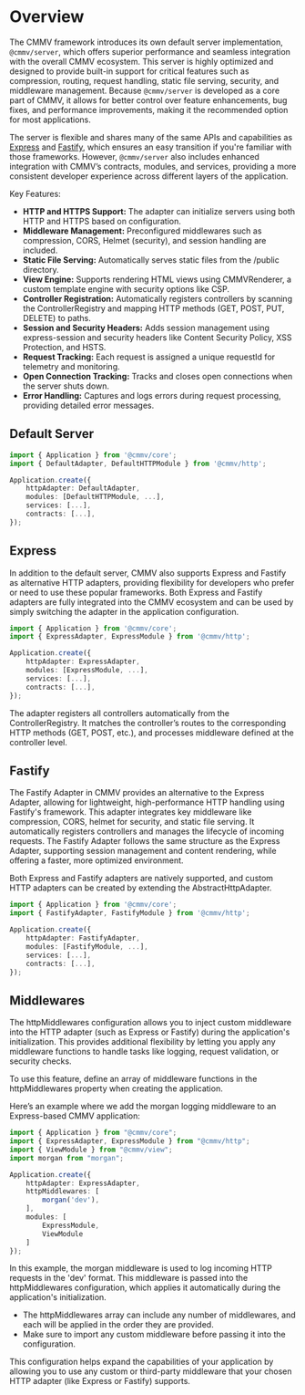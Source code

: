 # Overview

The CMMV framework introduces its own default server implementation, ``@cmmv/server``, which offers superior performance and seamless integration with the overall CMMV ecosystem. This server is highly optimized and designed to provide built-in support for critical features such as compression, routing, request handling, static file serving, security, and middleware management. Because ``@cmmv/server`` is developed as a core part of CMMV, it allows for better control over feature enhancements, bug fixes, and performance improvements, making it the recommended option for most applications.

The server is flexible and shares many of the same APIs and capabilities as [Express](https://expressjs.com/) and [Fastify](https://fastify.dev/), which ensures an easy transition if you're familiar with those frameworks. However, ``@cmmv/server`` also includes enhanced integration with CMMV’s contracts, modules, and services, providing a more consistent developer experience across different layers of the application.

Key Features:
* **HTTP and HTTPS Support:** The adapter can initialize servers using both HTTP and HTTPS based on configuration.
* **Middleware Management:** Preconfigured middlewares such as compression, CORS, Helmet (security), and session handling are included.
* **Static File Serving:** Automatically serves static files from the /public directory.
* **View Engine:** Supports rendering HTML views using CMMVRenderer, a custom template engine with security options like CSP.
* **Controller Registration:** Automatically registers controllers by scanning the ControllerRegistry and mapping HTTP methods (GET, POST, PUT, DELETE) to paths.
* **Session and Security Headers:** Adds session management using express-session and security headers like Content Security Policy, XSS Protection, and HSTS.
* **Request Tracking:** Each request is assigned a unique requestId for telemetry and monitoring.
* **Open Connection Tracking:** Tracks and closes open connections when the server shuts down.
* **Error Handling:** Captures and logs errors during request processing, providing detailed error messages.

## Default Server

```typescript
import { Application } from '@cmmv/core';
import { DefaultAdapter, DefaultHTTPModule } from '@cmmv/http';

Application.create({
    httpAdapter: DefaultAdapter,
    modules: [DefaultHTTPModule, ...],
    services: [...],
    contracts: [...],
});
```

## Express

In addition to the default server, CMMV also supports Express and Fastify as alternative HTTP adapters, providing flexibility for developers who prefer or need to use these popular frameworks. Both Express and Fastify adapters are fully integrated into the CMMV ecosystem and can be used by simply switching the adapter in the application configuration.

```typescript
import { Application } from '@cmmv/core';
import { ExpressAdapter, ExpressModule } from '@cmmv/http';

Application.create({
    httpAdapter: ExpressAdapter,
    modules: [ExpressModule, ...],
    services: [...],
    contracts: [...],
});
```

The adapter registers all controllers automatically from the ControllerRegistry. It matches the controller’s routes to the corresponding HTTP methods (GET, POST, etc.), and processes middleware defined at the controller level.

## Fastify

The Fastify Adapter in CMMV provides an alternative to the Express Adapter, allowing for lightweight, high-performance HTTP handling using Fastify's framework. This adapter integrates key middleware like compression, CORS, helmet for security, and static file serving. It automatically registers controllers and manages the lifecycle of incoming requests. The Fastify Adapter follows the same structure as the Express Adapter, supporting session management and content rendering, while offering a faster, more optimized environment.

Both Express and Fastify adapters are natively supported, and custom HTTP adapters can be created by extending the AbstractHttpAdapter.

```typescript
import { Application } from '@cmmv/core';
import { FastifyAdapter, FastifyModule } from '@cmmv/http';

Application.create({
    httpAdapter: FastifyAdapter,
    modules: [FastifyModule, ...],
    services: [...],
    contracts: [...],
});
```

## Middlewares

The httpMiddlewares configuration allows you to inject custom middleware into the HTTP adapter (such as Express or Fastify) during the application's initialization. This provides additional flexibility by letting you apply any middleware functions to handle tasks like logging, request validation, or security checks.

To use this feature, define an array of middleware functions in the httpMiddlewares property when creating the application.

Here’s an example where we add the morgan logging middleware to an Express-based CMMV application:

```typescript
import { Application } from "@cmmv/core";
import { ExpressAdapter, ExpressModule } from "@cmmv/http";
import { ViewModule } from "@cmmv/view";
import morgan from "morgan";

Application.create({
    httpAdapter: ExpressAdapter,
    httpMiddlewares: [
        morgan('dev'), 
    ],
    modules: [ 
        ExpressModule,
        ViewModule
    ]
});
```

In this example, the morgan middleware is used to log incoming HTTP requests in the 'dev' format. This middleware is passed into the httpMiddlewares configuration, which applies it automatically during the application's initialization.

* The httpMiddlewares array can include any number of middlewares, and each will be applied in the order they are provided.
* Make sure to import any custom middleware before passing it into the configuration.

This configuration helps expand the capabilities of your application by allowing you to use any custom or third-party middleware that your chosen HTTP adapter (like Express or Fastify) supports.